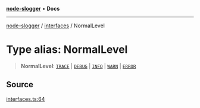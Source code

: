 [**node-slogger**](../../README.md) • **Docs**

***

[node-slogger](../../modules.md) / [interfaces](../README.md) / NormalLevel

# Type alias: NormalLevel

> **NormalLevel**: [`TRACE`](../enumerations/LogLevel.md#trace) \| [`DEBUG`](../enumerations/LogLevel.md#debug) \| [`INFO`](../enumerations/LogLevel.md#info) \| [`WARN`](../enumerations/LogLevel.md#warn) \| [`ERROR`](../enumerations/LogLevel.md#error)

## Source

[interfaces.ts:64](https://github.com/yunnysunny/slogger/blob/13477b035f2eb98b303f1e9ef9f46f15789fc865/src/interfaces.ts#L64)
